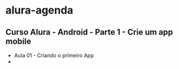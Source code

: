 # alura-agenda

## Curso Alura - Android - Parte 1 - Crie um app mobile

- Aula 01 - Criando o primeiro App
- 